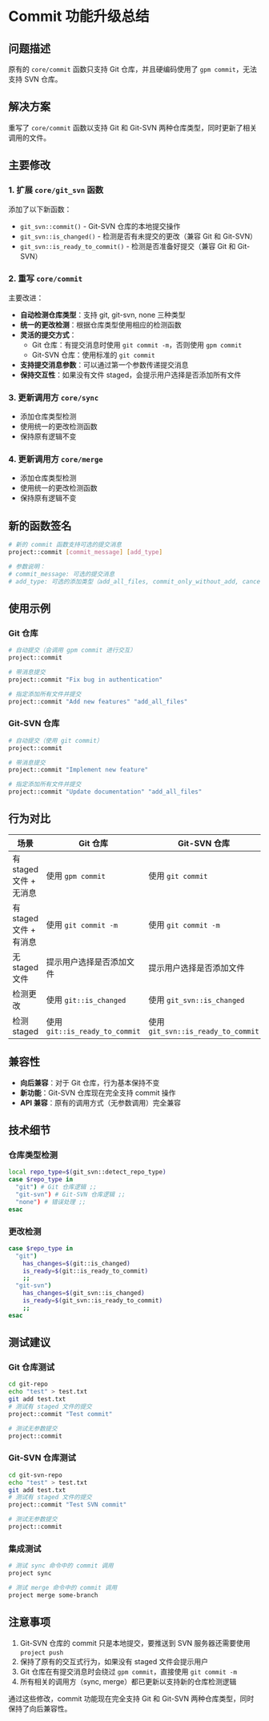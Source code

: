 # Commit 功能升级总结

## 问题描述

原有的 `core/commit` 函数只支持 Git 仓库，并且硬编码使用了 `gpm commit`，无法支持 SVN 仓库。

## 解决方案

重写了 `core/commit` 函数以支持 Git 和 Git-SVN 两种仓库类型，同时更新了相关调用的文件。

## 主要修改

### 1. 扩展 `core/git_svn` 函数

添加了以下新函数：

- `git_svn::commit()` - Git-SVN 仓库的本地提交操作
- `git_svn::is_changed()` - 检测是否有未提交的更改（兼容 Git 和 Git-SVN）
- `git_svn::is_ready_to_commit()` - 检测是否准备好提交（兼容 Git 和 Git-SVN）

### 2. 重写 `core/commit`

主要改进：

- **自动检测仓库类型**：支持 git, git-svn, none 三种类型
- **统一的更改检测**：根据仓库类型使用相应的检测函数
- **灵活的提交方式**：
  - Git 仓库：有提交消息时使用 `git commit -m`，否则使用 `gpm commit`
  - Git-SVN 仓库：使用标准的 `git commit`
- **支持提交消息参数**：可以通过第一个参数传递提交消息
- **保持交互性**：如果没有文件 staged，会提示用户选择是否添加所有文件

### 3. 更新调用方 `core/sync`

- 添加仓库类型检测
- 使用统一的更改检测函数
- 保持原有逻辑不变

### 4. 更新调用方 `core/merge`

- 添加仓库类型检测
- 使用统一的更改检测函数
- 保持原有逻辑不变

## 新的函数签名

```bash
# 新的 commit 函数支持可选的提交消息
project::commit [commit_message] [add_type]

# 参数说明：
# commit_message: 可选的提交消息
# add_type: 可选的添加类型（add_all_files, commit_only_without_add, cancel）
```

## 使用示例

### Git 仓库

```bash
# 自动提交（会调用 gpm commit 进行交互）
project::commit

# 带消息提交
project::commit "Fix bug in authentication"

# 指定添加所有文件并提交
project::commit "Add new features" "add_all_files"
```

### Git-SVN 仓库

```bash
# 自动提交（使用 git commit）
project::commit

# 带消息提交
project::commit "Implement new feature"

# 指定添加所有文件并提交
project::commit "Update documentation" "add_all_files"
```

## 行为对比

| 场景 | Git 仓库 | Git-SVN 仓库 |
|------|----------|---------------|
| 有 staged 文件 + 无消息 | 使用 `gpm commit` | 使用 `git commit` |
| 有 staged 文件 + 有消息 | 使用 `git commit -m` | 使用 `git commit -m` |
| 无 staged 文件 | 提示用户选择是否添加文件 | 提示用户选择是否添加文件 |
| 检测更改 | 使用 `git::is_changed` | 使用 `git_svn::is_changed` |
| 检测 staged | 使用 `git::is_ready_to_commit` | 使用 `git_svn::is_ready_to_commit` |

## 兼容性

- **向后兼容**：对于 Git 仓库，行为基本保持不变
- **新功能**：Git-SVN 仓库现在完全支持 commit 操作
- **API 兼容**：原有的调用方式（无参数调用）完全兼容

## 技术细节

### 仓库类型检测
```bash
local repo_type=$(git_svn::detect_repo_type)
case $repo_type in
  "git") # Git 仓库逻辑 ;;
  "git-svn") # Git-SVN 仓库逻辑 ;;
  "none") # 错误处理 ;;
esac
```

### 更改检测
```bash
case $repo_type in
  "git")
    has_changes=$(git::is_changed)
    is_ready=$(git::is_ready_to_commit)
    ;;
  "git-svn")
    has_changes=$(git_svn::is_changed)
    is_ready=$(git_svn::is_ready_to_commit)
    ;;
esac
```

## 测试建议

### Git 仓库测试
```bash
cd git-repo
echo "test" > test.txt
git add test.txt
# 测试有 staged 文件的提交
project::commit "Test commit"

# 测试无参数提交
project::commit
```

### Git-SVN 仓库测试
```bash
cd git-svn-repo
echo "test" > test.txt
git add test.txt
# 测试有 staged 文件的提交
project::commit "Test SVN commit"

# 测试无参数提交
project::commit
```

### 集成测试
```bash
# 测试 sync 命令中的 commit 调用
project sync

# 测试 merge 命令中的 commit 调用
project merge some-branch
```

## 注意事项

1. Git-SVN 仓库的 commit 只是本地提交，要推送到 SVN 服务器还需要使用 `project push`
2. 保持了原有的交互式行为，如果没有 staged 文件会提示用户
3. Git 仓库在有提交消息时会绕过 `gpm commit`，直接使用 `git commit -m`
4. 所有相关的调用方（sync, merge）都已更新以支持新的仓库检测逻辑

通过这些修改，commit 功能现在完全支持 Git 和 Git-SVN 两种仓库类型，同时保持了向后兼容性。
